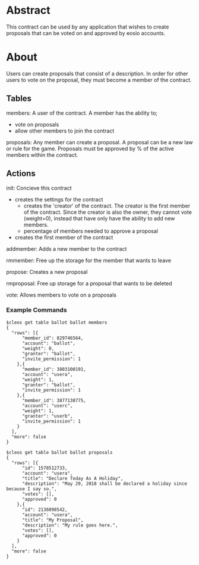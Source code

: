# Abstract
This contract can be used by any application that wishes to create proposals that can be voted on and approved by eosio accounts.

# About
Users can create proposals that consist of a description.  In order for other users to vote on the proposal, they must become a member of the contract.

## Tables
members: A user of the contract.  A member has the ability to;
* vote on proposals
* allow other members to join the contract

proposals: Any member can create a proposal.  A proposal can be a new law or rule for the game.  Proposals must be approved by % of the active members within the contract.

## Actions
init: Concieve this contract
* creates the settings for the contract
  * creates the 'creator' of the contract.  The creator is the first member of the
    contract.  Since the creator is also the owner, they cannot vote (weight=0), 
    instead that have only have the ability to add new members.
  * percentage of members needed to approve a proposal
* creates the first member of the contract

addmember: Adds a new member to the contract

rmmember: Free up the storage for the member that wants to leave

propose: Creates a new proposal

rmproposal: Free up storage for a proposal that wants to be deleted

vote: Allows members to vote on a proposals

### Example Commands
```
$cleos get table ballot ballot members
{
  "rows": [{
      "member_id": 829746564,
      "account": "ballot",
      "weight": 0,
      "granter": "ballot",
      "invite_permission": 1
    },{
      "member_id": 3803100191,
      "account": "usera",
      "weight": 1,
      "granter": "ballot",
      "invite_permission": 1
    },{
      "member_id": 3877138775,
      "account": "userc",
      "weight": 1,
      "granter": "userb",
      "invite_permission": 1
    }
  ],
  "more": false
}

```

```
$cleos get table ballot ballot proposals
{
  "rows": [{
      "id": 1578512733,
      "account": "usera",
      "title": "Declare Today As A Holiday",
      "description": "May 29, 2018 shall be declared a holiday since because I say so.",
      "votes": [],
      "approved": 0
    },{
      "id": 2136098542,
      "account": "usera",
      "title": "My Proposal",
      "description": "My rule goes here.",
      "votes": [],
      "approved": 0
    }
  ],
  "more": false
}
```